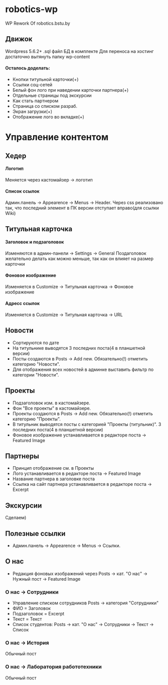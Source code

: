 # robotics-wp
WP Rework Of robotics.bstu.by

## Движок
Wordpress 5.6.2+
.sql файл БД в комплекте
Для переноса на хостинг достаточно вытянуть папку wp-content

#### Осталось доделать:
* Кнопки титульной карточки(+)
* Ссылки соц-сетей
* Белый фон лого при наведении карточки партнера(+)
* Отдельные страницы под экскурсии
* Как стать партнером
* Страница со списком разраб.
* Экран загрузки(+)
* Отображение лого во вкладке(+)

# Управление контентом
## Хедер
#### Логотип
Меняется через кастомайзер -> логотип

#### Список ссылок
Админ.панель -> Appearence -> Menus -> Header.
Через css реализовано так, что последний элемент в ПК версии отступает вправо(для ссылки Wiki)

## Титульная карточка
#### Заголовок и подзаголовок
Изменяются в админ-панели -> Settings -> General
Поздаголовок желательно делать как можно меньше, так как он влияет на размер карточки

#### Фоновое изображение
Изменяется в Customize -> Титульная карточка -> Фоновое изображение

#### Адресс ссылок
Изменяется в Customize -> Титульная карточка -> URL

## Новости

* Сортируются по дате
* На титульнике выводятся 3 последних поста(4 в планшетной версии)
* Посты создаются в Posts -> Add new. Обязательно(!) отметить категорию "Новости".
* Для отображения всех новостей в админке выставить фильтр по категории "Новости".

## Проекты

* Подзаголовок изм. в кастомайзере.
* Фон "Все проекты" в кастомайзере.
* Проекты создаются в Posts -> Add new. Обязательно(!) отметить категорию "Проекты".
* В титульник выводятся посты с категорией "Проекты (титульник)". 3 последних поста(4 в планшетной версии)
* Фоновое изображение устанавливается в редакторе поста -> Featured Image

## Партнеры

* Принцип отображение см. в Проекты
* Лого устанавливается в редакторе поста -> Featured Image
* Название партнера в заголовке поста
* Ссылка на сайт партнера устанавливается в редакторе поста -> Excerpt

## Экскурсии

Сделаем)

## Полезные ссылки

* Админ.панель -> Appearence -> Menus -> Ссылки.

## О нас

* Редакция фоновых изображений через Posts -> кат. "О нас" -> Нужный пост -> Featured Image

### О нас -> Сотрудники

* Управление списком сотрудников Posts -> категория "Сотрудники"
* ФИО = Заголовок
* Подзаголовок = Excerpt
* Текст = Текст
* Список студентов: Posts -> кат. "О нас" -> Сотрудники -> Текст -> Список

### О нас -> История

Обычный пост

### О нас -> Лаборатория работотехники

Обычный пост




 








